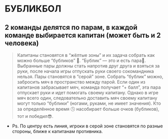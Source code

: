 # БУБЛИКБОЛ
## 2 команды делятся по парам, в каждой команде выбирается капитан (может быть и 2 человека)

> Капитаны становятся в “жёлтые зоны” и их задача собрать как можно больше “бубликов” 🍩. “Бублик” — это и есть пара👫. Выбранные пары должны стать напротив друг друга и взяться за руки, после начала игры отпускать руки своего сокомандника нельзя. Пары становятся в “серой” зоне. Собрать “бублик” можно, забросить мяч в пространство между парой. Если один из капитанов забрасывает мяч, команда получает “+ балл”, эта пара отпускает руки и идет помогать своему капитану. Однако в игре мяч всего один, следовательно доставить мяч своему капитану могут только “бублики” (ногами, руками, не имеет значения). Кто за определённое время 🕓 насобирает больше очков (бубликов), тот и победил😎.
- Ps. По центру есть линия, игроки в серой зоне становятся по разные стороны, ближе к капитанам противника.